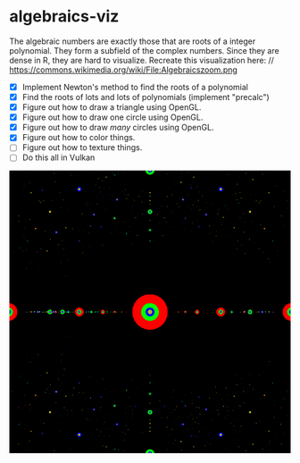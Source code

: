 # algebraics-viz

The algebraic numbers are exactly those that are roots of a integer polynomial. They form a subfield of the complex numbers. Since they are dense in R, they are hard to visualize. Recreate this visualization here: // https://commons.wikimedia.org/wiki/File:Algebraicszoom.png

- [x] Implement Newton's method to find the roots of a polynomial
- [x] Find the roots of lots and lots of polynomials (implement "precalc")
- [x] Figure out how to draw a triangle using OpenGL.
- [x] Figure out how to draw one circle using OpenGL.
- [x] Figure out how to draw *many* circles using OpenGL.
- [x] Figure out how to color things.
- [ ] Figure out how to texture things.
- [ ] Do this all in Vulkan

![](rendered.png)